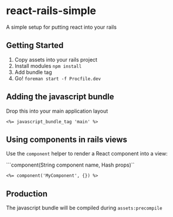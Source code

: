 # react-rails-simple

A simple setup for putting react into your rails

## Getting Started

1. Copy assets into your rails project
2. Install modules `npm install`
3. Add bundle tag
3. Go! `foreman start -f Procfile.dev`

## Adding the javascript bundle

Drop this into your main application layout

```erb
<%= javascript_bundle_tag 'main' %>
```

## Using components in rails views

Use the `component` helper to render a React component into a view:

```component(String component name, Hash props)``

```erb
<%= component('MyComponent', {}) %>
```

## Production

The javascript bundle will be compiled during `assets:precompile`

